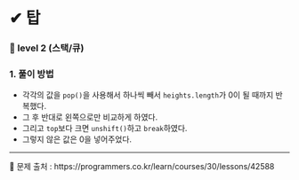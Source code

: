# ✔ 탑
### 🌈 level 2 (스택/큐)
###  1. 풀이 방법

- 각각의 값을 <code>pop()</code>을 사용해서 하나씩 빼서 <code>heights.length</code>가 0이 될 때까지 반복했다.
- 그 후 반대로 왼쪽으로만 비교하게 하였다.
- 그리고 <code>top</code>보다 크면 <code>unshift()</code>하고 <code>break</code>하였다.
- 그렇지 않은 값은 0을 넣어주었다.

<hr>
📌 문제 출처 : https://programmers.co.kr/learn/courses/30/lessons/42588
